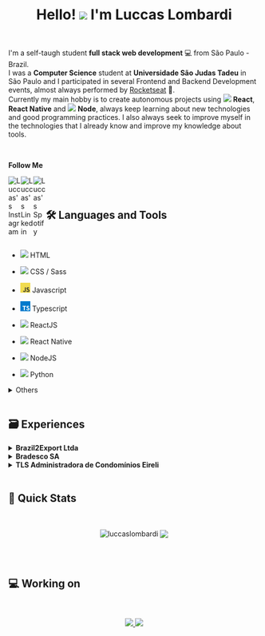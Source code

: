 <h1 align="center">Hello! <img src="https://media.giphy.com/media/hvRJCLFzcasrR4ia7z/giphy.gif" width="25">  I'm Luccas Lombardi</h1>

<br>

 <p>I'm a self-taugh student <strong>full stack web development</strong> 💻 from São Paulo - Brazil. <br>
 I was a <strong>Computer Science</strong> student at <strong>Universidade São Judas Tadeu</strong> in São Paulo and I participated in several Frontend and Backend Development events, almost always performed by <a href="https://github.com/rocketseat">Rocketseat</a> 🚀.<br>
 Currently my main hobby is to create autonomous projects using <img height="20" src="https://cdn.jsdelivr.net/gh/devicons/devicon/icons/react/react-original.svg"> <strong>React</strong>, <strong>React Native</strong> and  <img height="20" src="https://cdn.jsdelivr.net/gh/devicons/devicon/icons/nodejs/nodejs-plain.svg"> <strong>Node</strong>, always keep learning about new technologies and good programming practices.
 I also always seek to improve myself in the technologies that I already know and improve my knowledge about tools.</p> 

<br>


<p><strong>Follow Me</strong></p>
<a href="https://www.instagram.com/luccas_lombardi/">
  <img align="left" alt="Luccas's Instagram" width="25px" src="https://raw.githubusercontent.com/hussainweb/hussainweb/main/icons/instagram.png" />
</a>
<a href="https://www.linkedin.com/in/luccas-lombardi/">
  <img align="left" alt="Luccas's Linkedin" width="25px" src="https://raw.githubusercontent.com/peterthehan/peterthehan/master/assets/linkedin.svg" />
</a>
<a href="https://open.spotify.com/user/22e533ad6qd7zck44ydhf2omi?si=7a8d3b6edaf24c6f">
  <img align="left" alt="Luccas's Spotify" width="25px" src="https://cdn-icons-png.flaticon.com/512/174/174872.png" />
</a>
<br><br>

<h2>🛠️ Languages and Tools</h2>
<br>



- <p><code><img height="20" src="https://cdn.jsdelivr.net/gh/devicons/devicon/icons/html5/html5-original.svg"></code>  HTML</p>
- <p><code><img height="20" src="https://cdn.jsdelivr.net/gh/devicons/devicon/icons/css3/css3-original.svg"></code>  CSS / Sass</p>
- <p><code><img height="20" src="https://raw.githubusercontent.com/github/explore/80688e429a7d4ef2fca1e82350fe8e3517d3494d/topics/javascript/javascript.png"></code>  Javascript</p>
- <p><code><img height="20" src="https://raw.githubusercontent.com/github/explore/80688e429a7d4ef2fca1e82350fe8e3517d3494d/topics/typescript/typescript.png"></code>  Typescript</p>
- <p><code><img height="20" src="https://cdn.jsdelivr.net/gh/devicons/devicon/icons/react/react-original.svg"></code>  ReactJS</p>
- <p><code><img height="20" src="https://cdn.jsdelivr.net/gh/devicons/devicon/icons/react/react-original.svg"></code>  React Native</p>
- <p><code><img height="20" src="https://cdn.jsdelivr.net/gh/devicons/devicon/icons/nodejs/nodejs-plain.svg"></code>  NodeJS</p>
- <p><code><img height="20" src="https://cdn.jsdelivr.net/gh/devicons/devicon/icons/python/python-original.svg"></code> Python</p>

<details>
 <summary>Others</summary>
 <br>
 <code><img height="20" src="https://cdn.jsdelivr.net/gh/devicons/devicon/icons/git/git-original.svg"></code>
 <code><img height="20" src="https://cdn.jsdelivr.net/gh/devicons/devicon/icons/yarn/yarn-original.svg"></code>
 <code><img height="20" src="https://cdn.jsdelivr.net/gh/devicons/devicon/icons/npm/npm-original-wordmark.svg"></code>
 <code><img height="20" src="https://cdn.jsdelivr.net/gh/devicons/devicon/icons/ubuntu/ubuntu-plain.svg"></code>
 <code><img height="20" src="https://cdn.jsdelivr.net/gh/devicons/devicon/icons/postgresql/postgresql-original.svg"></code>
 <code><img height="20" src="https://cdn.jsdelivr.net/gh/devicons/devicon/icons/mysql/mysql-original.svg"></code>
 <code><img height="20" src="https://cdn.jsdelivr.net/gh/devicons/devicon/icons/wordpress/wordpress-plain.svg"></code>
 </details>
<br>


<h2>🗃️ Experiences</h2>
<details>
<summary><strong>Brazil2Export Ltda</strong></summary>
 <ul>
  <li>I'm a <strong>Frontend Developer</strong></li>
  <li>I'm trying to implement a <strong>Scrum</strong> concept for the projects</li>
  <li>I make portfolio sites about cosmetics brands</li>
  <li>I made a multi-vendor e-commerce</li>
 </ul>
</details>

<details>
<summary><strong>Bradesco SA</strong></summary>
 <ul>
  <li>I woked at <strong>Management and Development of Real Estate Credit Products</strong></li>
  <li>I managed and monitored the issues of mortgage products</li>
  <li>I created queries on DB using <strong>SQL Server</strong> for generating contract control reports</li>
 </ul>
</details>

<details>
<summary><strong>TLS Administradora de Condomínios Eireli</strong></summary>
 <ul>
  <li>I worked as an </strong>Administrative Assistant</strong></li>
  <li>I automated Excel reports using <strong>Python</strong></li>
  <li>I provided technical support for infrastructure issues</li>
 </ul>
</details>
<br>

<h2>🚀 Quick Stats</h2>
<br>
<p align="center"> 
  <img width="450" align="center" src="https://github-readme-stats.vercel.app/api?username=luccaslombardi&show_icons=true&theme=tokyonight" alt="luccaslombardi" />
  <img width="375" align="center" src="https://github-readme-stats.vercel.app/api/top-langs/?username=luccaslombardi&langs_count=6&theme=tokyonight&layout=compact" />
</p>
<br><br>  

<h2>💻 Working on </h2>
<br>
<p align="center">
<a href="https://github.com/luccaslombardi/luccas-lombardi">
<img src="https://github-readme-stats.vercel.app/api/pin/?username=luccaslombardi&repo=Event-Plataform&show_owner=true&theme=tokyonight" />
 <img src="https://github-readme-stats.vercel.app/api/pin/?username=luccaslombardi&repo=spotifyMe&show_owner=true&theme=tokyonight" />
</a>
</p>


